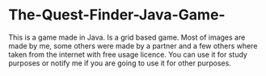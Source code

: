 # The-Quest-Finder-Java-Game-
This is a game made in Java. Is a grid based game. Most of images are made by me, some others were made by a partner and a few others where taken from the internet with free usage licence. You can use it for study purposes or notify me if you are going to use it for other purposes.

